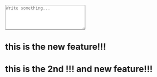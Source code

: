 <textarea name="message" rows="5" cols="30" placeholder="Write something..."></textarea>


# this is the new feature!!!
# this is the 2nd !!! and new feature!!!
